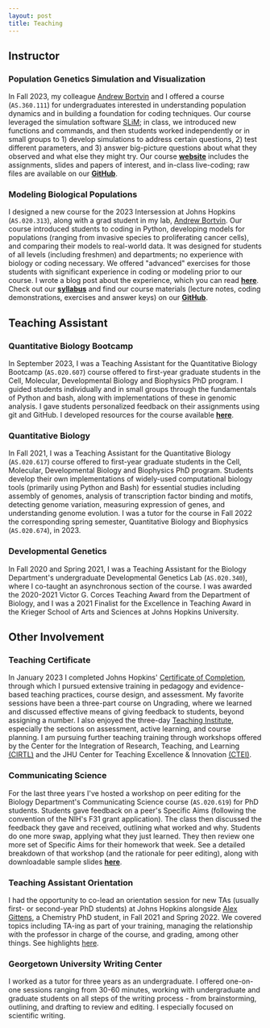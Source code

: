 ```yaml
---
layout: post
title: Teaching
---
```


## Instructor

### Population Genetics Simulation and Visualization 
In Fall 2023, my colleague [Andrew Bortvin](https://andrew-bortvin.github.io/) and I offered a course (`AS.360.111`) for undergraduates interested in understanding population dynamics and in building a foundation for coding techniques. Our course leveraged the simulation software [SLiM](https://messerlab.org/slim/); in class, we introduced new functions and commands, and then students worked independently or in small groups to 1) develop simulations to address certain questions, 2) test different parameters, and 3) answer big-picture questions about what they observed and what else they might try. Our course **[website](https://andrew-bortvin.github.io/slimNotes/)** includes the assignments, slides and papers of interest, and in-class live-coding; raw files are available on our **[GitHub](https://github.com/andrew-bortvin/slimNotes)**. 

### Modeling Biological Populations 
I designed a new course for the 2023 Intersession at Johns Hopkins (`AS.020.313`), along with a grad student in my lab, [Andrew Bortvin](https://andrew-bortvin.github.io/). Our course introduced students to coding in Python, developing models for populations (ranging from invasive species to proliferating cancer cells), and comparing their models to real-world data. It was designed for students of all levels (including freshmen) and departments; no experience with biology or coding necessary. We offered "advanced" exercises for those students with significant experience in coding or modeling prior to our course. I wrote a blog post about the experience, which you can read **[here](https://scarioscia.github.io/2023-02-16/intersession)**. Check out our **[syllabus](https://andrew-bortvin.github.io/mbp23.github.io/syllabus/)** and find our course materials (lecture notes, coding demonstrations, exercises and answer keys) on our **[GitHub](https://github.com/scarioscia/modeling_biological_populations)**. 


## Teaching Assistant 

### Quantitative Biology Bootcamp

In September 2023, I was a Teaching Assistant for the Quantitative Biology Bootcamp (`AS.020.607`) course offered to first-year graduate students in the Cell, Molecular, Developmental Biology and Biophysics PhD program. I guided students individually and in small groups through the fundamentals of Python and bash, along with implementations of these in genomic analysis. I gave students personalized feedback on their assignments using git and GitHub. I developed resources for the course available **[here](https://andrew-bortvin.github.io/swcmdb/index.html)**.

### Quantitative Biology 

In Fall 2021, I was a Teaching Assistant for the Quantitative Biology (`AS.020.617`) course offered to first-year graduate students in the Cell, Molecular, Developmental Biology and Biophysics PhD program. Students develop their own implementations of widely-used computational biology tools (primarily using Python and Bash) for essential studies including assembly of genomes, analysis of transcription factor binding and motifs, detecting genome variation, measuring expression of genes, and understanding genome evolution. I was a tutor for the course in Fall 2022 the corresponding spring semester, Quantitative Biology and Biophysics (`AS.020.674`), in 2023. 

### Developmental Genetics

In Fall 2020 and Spring 2021, I was a Teaching Assistant for the Biology Department's undergraduate Developmental Genetics Lab (`AS.020.340`), where I co-taught an asynchronous section of the course. I was awarded the 2020-2021 Victor G. Corces Teaching Award from the Department of Biology, and I was a 2021 Finalist for the Excellence in Teaching Award in the Krieger School of Arts and Sciences at Johns Hopkins University. 


## Other Involvement 

### Teaching Certificate

In January 2023 I completed Johns Hopkins' [Certificate of Completion](https://ctei.jhu.edu/teaching-academy/coc), through which I pursued extensive training in pedagogy and evidence-based teaching practices, course design, and assessment. My favorite sessions have been a three-part course on Ungrading, where we learned and discussed effective means of giving feedback to students, beyond assigning a number. I also enjoyed the three-day [Teaching Institute](https://ctei.jhu.edu/teaching-academy/ti), especially the sections on assessment, active learning, and course planning. I am pursuing further teaching training through workshops offered by the Center for the Integration of Research, Teaching, and Learning [(CIRTL)](https://www.cirtl.net/) and the JHU Center for Teaching Excellence & Innovation [(CTEI)](https://ctei.jhu.edu/).

### Communicating Science 

For the last three years I've hosted a workshop on peer editing for the Biology Department's Communicating Science course (`AS.020.619`) for PhD students. Students gave feedback on a peer's Specific Aims (following the convention of the NIH's F31 grant application). The class then discussed the feedback they gave and received, outlining what worked and why. Students do one more swap, applying what they just learned. They then review one more set of Specific Aims for their homework that week. See a detailed breakdown of that workshop (and the rationale for peer editing), along with downloadable sample slides **[here](https://drive.google.com/file/d/1KVz10cekga2QBHQQ-ArDTAg5UCpUzb5F/view?usp=sharing)**. 

### Teaching Assistant Orientation 

I had the opportunity to co-lead an orientation session for new TAs (usually first- or second-year PhD students) at Johns Hopkins alongside [Alex Gittens](https://www.linkedin.com/in/alexgittens/), a Chemistry PhD student, in Fall 2021 and Spring 2022. We covered topics including TA-ing as part of your training, managing the relationship with the professor in charge of the course, and grading, among other things. See highlights [here](https://scarioscia.github.io/2024-01-18/TA-orientation).


### Georgetown University Writing Center

I worked as a tutor for three years as an undergraduate. I offered one-on-one sessions ranging from 30-60 minutes, working with undergraduate and graduate students on all steps of the writing process - from brainstorming, outlining, and drafting to review and editing. I especially focused on scientific writing. 

<br />


